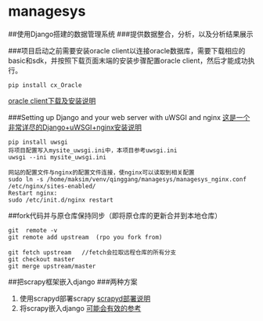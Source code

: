 # managesys
##使用Django搭建的数据管理系统
###提供数据整合，分析，以及分析结果展示

###项目启动之前需要安装oracle  client以连接oracle数据库，需要下载相应的basic和sdk，并按照下载页面末端的安装步骤配置oracle client，然后才能成功执行。
```
pip install cx_Oracle
```
[oracle client下载及安装说明](http://www.oracle.com/technetwork/database/features/instant-client/index-097480.html)

###Setting up Django and your web server with uWSGI and nginx
[这是一个非常详尽的Django+uWSGI+nginx安装说明](https://uwsgi-docs.readthedocs.io/en/latest/tutorials/Django_and_nginx.html)
```
pip install uwsgi  
将项目配置写入mysite_uwsgi.ini中，本项目参考uwsgi.ini  
uwsgi --ini mysite_uwsgi.ini  

网站的配置文件与nginx的配置文件连接，使nginx可以读取到相关配置  
sudo ln -s /home/maksim/venv/qinggang/managesys/managesys_nginx.conf  /etc/nginx/sites-enabled/  
Restart nginx:  
sudo /etc/init.d/nginx restart  
```

##fork代码并与原仓库保持同步（即将原仓库的更新合并到本地仓库）
```
git  remote -v  
git remote add upstream  (rpo you fork from)  

git fetch upstream   //fetch会拉取远程仓库的所有分支
git checkout master  
git merge upstream/master  
```

##把scrapy框架嵌入django
###两种方案
1. 使用scrapyd部署scrapy
[scrapyd部署说明](http://scrapyd.readthedocs.io/en/latest/install.html)
2. 将scrapy嵌入django
[可能会有效的参考](https://github.com/holgerd77/django-dynamic-scraper/blob/master/example_project/example_project/settings.py)
 

